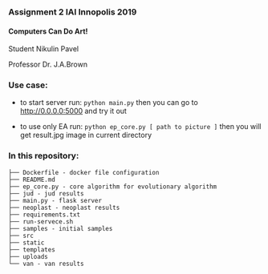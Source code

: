 ### Assignment 2 IAI Innopolis 2019

#### Computers Can Do Art!

Student Nikulin Pavel

Professor Dr. J.A.Brown 

### Use case:

* to start server run:     ```python main.py```     then you can go to http://0.0.0.0:5000 and try it out

* to use only EA run:     ```python ep_core.py [ path to picture ]```    then you will get result.jpg image in current directory

### In this repository:

```angular2html
├── Dockerfile - docker file configuration
├── README.md
├── ep_core.py - core algorithm for evolutionary algorithm
├── jud - jud results
├── main.py - flask server
├── neoplast - neoplast results
├── requirements.txt
├── run-servece.sh
├── samples - initial samples
├── src
├── static
├── templates
├── uploads
└── van - van results
```